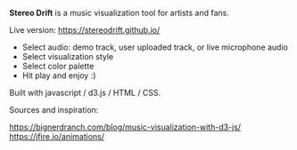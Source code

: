 <b>Stereo Drift</b> is a music visualization tool for artists and fans.

Live version: https://stereodrift.github.io/

* Select audio: demo track, user uploaded track, or live microphone audio
* Select visualization style
* Select color palette
* Hit play and enjoy :)

Built with javascript / d3.js / HTML / CSS.

Sources and inspiration:

https://bignerdranch.com/blog/music-visualization-with-d3-js/
https://jfire.io/animations/
